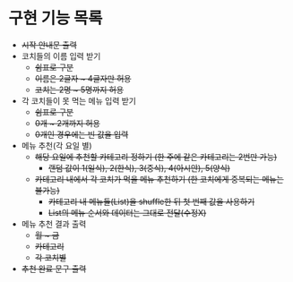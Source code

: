 # 구현 기능 목록

- ~~시작 안내문 출력~~
- 코치들의 이름 입력 받기
    - ~~쉼표로 구분~~
    - ~~이름은 2글자 ~ 4글자만 허용~~
    - ~~코치는 2명 ~ 5명까지 허용~~
- 각 코치들이 못 먹는 메뉴 입력 받기
    - ~~쉼표로 구분~~
    - ~~0개 ~ 2개까지 허용~~
    - ~~0개인 경우에는 빈 값을 입력~~
- 메뉴 추천(각 요일 별)
    - ~~해당 요일에 추천할 카테고리 정하기 (한 주에 같은 카테고리는 2번만 가능)~~
        - ~~랜덤 값이 1(일식), 2(한식), 3(중식), 4(아시안), 5(양식)~~
    - ~~카테고리 내에서 각 코치가 먹을 메뉴 추천하기 (한 코치에게 중복되는 메뉴는 불가능)~~
        - ~~카테고리 내 메뉴들(List<String>)을 shuffle한 뒤 첫 번째 값을 사용하기~~
        - ~~List<String>의 메뉴 순서와 데이터는 그대로 전달(수정X)~~
- 메뉴 추천 결과 출력
    - ~~월 ~ 금~~
    - ~~카테고리~~
    - ~~각 코치별~~
- ~~추천 완료 문구 출력~~
